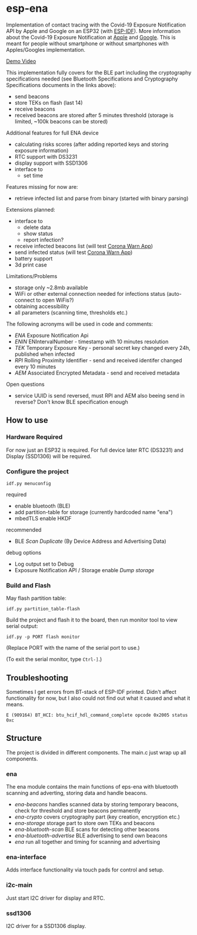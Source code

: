 # esp-ena

Implementation of contact tracing with the Covid-19 Exposure Notification API by Apple and Google on an ESP32 (with [ESP-IDF](https://docs.espressif.com/projects/esp-idf/en/latest/esp32/index.html)). 
More information about the Covid-19 Exposure Notification at [Apple](https://www.apple.com/covid19/contacttracing/) and [Google](https://www.google.com/covid19/exposurenotifications/). This is meant for people without smartphone or without smartphones with Apples/Googles implementation.

[Demo Video](https://twitter.com/Lurkars/status/1282223547579019264)

This implementation fully covers for the BLE part including the cryptography specifications needed (see Bluetooth Specifications and Cryptography Specifications documents in the links above):
* send beacons
* store TEKs on flash (last 14)
* receive beacons
* received beacons are stored after 5 minutes threshold (storage is limited, ~100k beacons can be stored)

Additional features for full ENA device
* calculating risks scores (after adding reported keys and storing exposure information)
* RTC support with DS3231
* display support with SSD1306
* interface to
    * set time

Features missing for now are:
* retrieve infected list and parse from binary (started with binary parsing)

Extensions planned:
* interface to
    * delete data
    * show status
    * report infection?
* receive infected beacons list (will test [Corona Warn App](https://github.com/corona-warn-app))
* send infected status (will test [Corona Warn App](https://github.com/corona-warn-app))
* battery support
* 3d print case

Limitations/Problems
* storage only ~2.8mb available
* WiFi or other external connection needed for infections status (auto-connect to open WiFis?)
* obtaining accessibility
* all parameters (scanning time, thresholds etc.)

The following acronyms will be used in code and comments:
* *ENA* Exposure Notification Api
* *ENIN* ENIntervalNumber - timestamp with 10 minutes resolution
* *TEK* Temporary Exposure Key - personal secret key changed every 24h, published when infected
* *RPI* Rolling Proximity Identifier - send and received identifer changed every 10 minutes
* *AEM* Associated Encrypted Metadata - send and received metadata

Open questions
* service UUID is send reversed, must RPI and AEM also beeing send in reverse? Don't know BLE specification enough

## How to use

### Hardware Required

For now just an ESP32 is required. For full device later RTC (DS3231) and Display (SSD1306) will be required.

### Configure the project

```
idf.py menuconfig
```

required
* enable bluetooth (BLE)
* add partition-table for storage (currently hardcoded name "ena")
* mbedTLS enable HKDF

recommended
* BLE *Scan Duplicate* (By Device Address and Advertising Data)

debug options
* Log output set to Debug
* Exposure Notification API / Storage enable *Dump storage* 
 

### Build and Flash

May flash partition table:

```
idf.py partition_table-flash
```

Build the project and flash it to the board, then run monitor tool to view serial output:

```
idf.py -p PORT flash monitor
```

(Replace PORT with the name of the serial port to use.)

(To exit the serial monitor, type ``Ctrl-]``.)

## Troubleshooting

Sometimes I get errors from BT-stack of ESP-IDF printed. Didn't affect functionality for now, but I also could not find out what it caused and what it means.

```
E (909164) BT_HCI: btu_hcif_hdl_command_complete opcode 0x2005 status 0xc
```

## Structure

The project is divided in different components. The main.c just wrap up all components.

### ena

The ena module contains the main functions of eps-ena with bluetooth scanning and adverting, storing data and handle beacons.
* *ena-beacons* handles scanned data by storing temporary beacons, check for threshold and store beacons permanently
* *ena-crypto* covers cryptography part (key creation, encryption etc.)
* *ena-storage* storage part to store own TEKs and beacons
* *ena-bluetooth-scan* BLE scans for detecting other beacons
* *ena-bluetooth-advertise* BLE advertising to send own beacons
* *ena* run all together and timing for scanning and advertising

### ena-interface

Adds interface functionality via touch pads for control and setup.

### i2c-main

Just start I2C driver for display and RTC.

### ssd1306

I2C driver for a SSD1306 display.